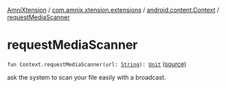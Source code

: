 [AmniXtension](../../index.md) / [com.amnix.xtension.extensions](../index.md) / [android.content.Context](index.md) / [requestMediaScanner](./request-media-scanner.md)

# requestMediaScanner

`fun Context.requestMediaScanner(url: `[`String`](https://kotlinlang.org/api/latest/jvm/stdlib/kotlin/-string/index.html)`): `[`Unit`](https://kotlinlang.org/api/latest/jvm/stdlib/kotlin/-unit/index.html) [(source)](https://github.com/AmniX/AmniXTension/tree/master/AmniXtension/src/main/java/com/amnix/xtension/extensions/ContextExtension.kt#L120)

ask the system to scan your file easily with a broadcast.

